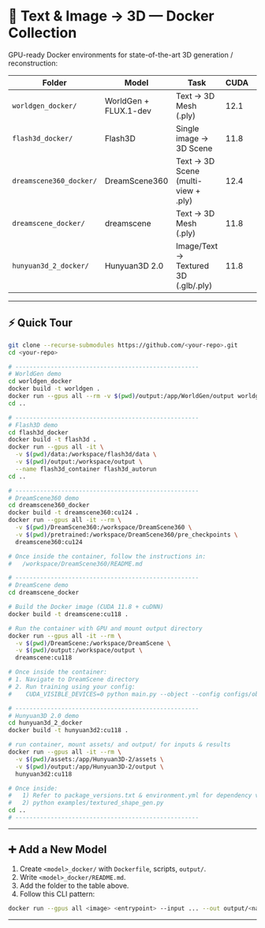 # 🐳 Text & Image → 3D — Docker Collection

GPU-ready Docker environments for state-of-the-art 3D generation / reconstruction:

| Folder                  | Model                 | Task                                | CUDA | Framework           |
| ----------------------- | --------------------- | ----------------------------------- | ---- | ------------------- |
| `worldgen_docker/`      | WorldGen + FLUX.1-dev | Text → 3D Mesh (.ply)               | 12.1 | PyTorch cu128       |
| `flash3d_docker/`       | Flash3D               | Single image → 3D Scene             | 11.8 | PyTorch 2.2.2       |
| `dreamscene360_docker/` | DreamScene360         | Text → 3D Scene (multi-view + .ply) | 12.4 | PyTorch 2.4.0 cu124 |
| `dreamscene_docker/`    | dreamscene            | Text → 3D Mesh (.ply)               | 11.8 | PyTorch cu118       |
| `hunyuan3d_2_docker/`   | Hunyuan3D 2.0         | Image/Text → Textured 3D (.glb/.ply) | 11.8 | PyTorch cu118       |

---

## ⚡ Quick Tour

```bash
git clone --recurse-submodules https://github.com/<your-repo>.git
cd <your-repo>

# ----------------------------------------------------
# WorldGen demo
cd worldgen_docker
docker build -t worldgen .
docker run --gpus all --rm -v $(pwd)/output:/app/WorldGen/output worldgen
cd ..

# ----------------------------------------------------
# Flash3D demo
cd flash3d_docker
docker build -t flash3d .
docker run --gpus all -it \
  -v $(pwd)/data:/workspace/flash3d/data \
  -v $(pwd)/output:/workspace/output \
  --name flash3d_container flash3d_autorun
cd ..

# ----------------------------------------------------
# DreamScene360 demo
cd dreamscene360_docker
docker build -t dreamscene360:cu124 .
docker run --gpus all -it --rm \
  -v $(pwd)/DreamScene360:/workspace/DreamScene360 \
  -v $(pwd)/pretrained:/workspace/DreamScene360/pre_checkpoints \
  dreamscene360:cu124

# Once inside the container, follow the instructions in:
#   /workspace/DreamScene360/README.md

# ----------------------------------------------------
# DreamScene demo
cd dreamscene_docker

# Build the Docker image (CUDA 11.8 + cuDNN)
docker build -t dreamscene:cu118 .

# Run the container with GPU and mount output directory
docker run --gpus all -it --rm \
  -v $(pwd)/DreamScene:/workspace/DreamScene \
  -v $(pwd)/output:/workspace/output \
  dreamscene:cu118

# Once inside the container:
# 1. Navigate to DreamScene directory
# 2. Run training using your config:
#    CUDA_VISIBLE_DEVICES=0 python main.py --object --config configs/objects/sample.yaml

# ----------------------------------------------------
# Hunyuan3D 2.0 demo
cd hunyuan3d_2_docker
docker build -t hunyuan3d2:cu118 .

# run container, mount assets/ and output/ for inputs & results
docker run --gpus all -it --rm \
  -v $(pwd)/assets:/app/Hunyuan3D-2/assets \
  -v $(pwd)/output:/app/Hunyuan3D-2/output \
  hunyuan3d2:cu118

# Once inside:
#   1) Refer to package_versions.txt & environment.yml for dependency versions
#   2) python examples/textured_shape_gen.py
cd ..
# ----------------------------------------------------

```

---

## ➕ Add a New Model

1. Create `<model>_docker/` with `Dockerfile`, scripts, `output/`.
2. Write `<model>_docker/README.md`.
3. Add the folder to the table above.
4. Follow this CLI pattern:

```bash
docker run --gpus all <image> <entrypoint> --input ... --out output/<name>
```

---

<!--## License

Each sub-folder inherits its upstream license. This meta-repo is MIT-licensed.-->
